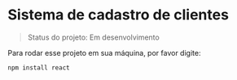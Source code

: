 # Sistema de cadastro de clientes

> Status do projeto: Em desenvolvimento

Para rodar esse projeto em sua máquina, por favor digite:

```
npm install react
```
